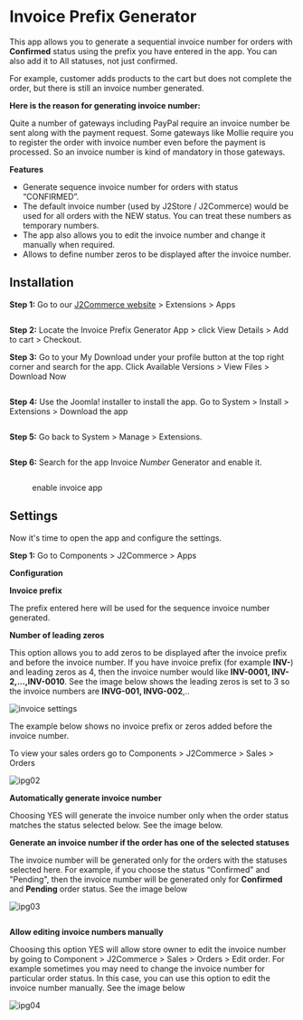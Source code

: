 # Invoice Prefix Generator

This app allows you to generate a sequential invoice number for orders with **Confirmed** status using the prefix you have entered in the app. You can also add it to All statuses, not just confirmed.&#x20;

For example, customer adds products to the cart but does not complete the order, but there is still an invoice number generated.

**Here is the reason for generating invoice number:**

Quite a number of gateways including PayPal require an invoice number be sent along with the payment request. Some gateways like Mollie require you to register the order with invoice number even before the payment is processed. So an invoice number is kind of mandatory in those gateways.

**Features**

* Generate sequence invoice number for orders with status “CONFIRMED”.
* The default invoice number (used by J2Store / J2Commerce) would be used for all orders with the NEW status. You can treat these numbers as temporary numbers.
* The app also allows you to edit the invoice number and change it manually when required.
* Allows to define number zeros to be displayed after the invoice number.

## Installation <a href="#installation" id="installation"></a>

**Step 1:** Go to our [J2Commerce website](https://www.j2commerce.com/) > Extensions > Apps

<figure><img src="../.gitbook/assets/invoice-gen-1.webp" alt=""><figcaption></figcaption></figure>

**Step 2:** Locate the Invoice Prefix Generator App > click View Details > Add to cart > Checkout.&#x20;

**Step 3:** Go to your My Download under your profile button at the top right corner and search for the app. Click Available Versions > View Files > Download Now

<figure><img src="../.gitbook/assets/invoice-gen-2.webp" alt=""><figcaption></figcaption></figure>

**Step 4:** Use the Joomla! installer to install the app. Go to System > Install > Extensions > Download the app

<figure><img src="../.gitbook/assets/user-group-3 (4).webp" alt=""><figcaption></figcaption></figure>

**Step 5:** Go back to System > Manage > Extensions.

<figure><img src="../.gitbook/assets/user-group-5 (4).webp" alt=""><figcaption></figcaption></figure>

**Step 6:** Search for the app Invoice _Number_ Generator and enable it.

<figure><img src="../.gitbook/assets/invoice-gen-3 (1).webp" alt=""><figcaption><p>enable invoice app</p></figcaption></figure>

## Settings <a href="#settings" id="settings"></a>

Now it's time to open the app and configure the settings.&#x20;

**Step 1:** Go to Components > J2Commerce > Apps&#x20;

**Configuration**

**Invoice prefix**

The prefix entered here will be used for the sequence invoice number generated.

**Number of leading zeros**

This option allows you to add zeros to be displayed after the invoice prefix and before the invoice number. If you have invoice prefix (for example **INV-**) and leading zeros as 4, then the invoice number would like **INV-0001, INV-2,…,INV-0010**. See the image below shows the leading zeros is set to 3 so the invoice numbers are **INVG-001, INVG-002**,..

![invoice settings](<../.gitbook/assets/invoice-gen-5 (2).webp>)

The example below shows no invoice prefix or zeros added before the invoice number.

To view your sales orders go to Components > J2Commerce > Sales > Orders

![ipg02](../.gitbook/assets/invoice-gen-6a.webp)

**Automatically generate invoice number**

Choosing YES will generate the invoice number only when the order status matches the status selected below. See the image below.

**Generate an invoice number if the order has one of the selected statuses**

The invoice number will be generated only for the orders with the statuses selected here. For example, if you choose the status “Confirmed” and "Pending", then the invoice number will be generated only for **Confirmed** and **Pending** order status. See the image below

![ipg03](../.gitbook/assets/invoice-gen-9.webp)

<figure><img src="../.gitbook/assets/invoice-gen-9a.webp" alt=""><figcaption></figcaption></figure>

**Allow editing invoice numbers manually**

Choosing this option YES will allow store owner to edit the invoice number by going to Component > J2Commerce > Sales > Orders > Edit order. For example sometimes you may need to change the invoice number for particular order status. In this case, you can use this option to edit the invoice number manually. See the image below

![ipg04](../.gitbook/assets/invoice-gen-8.webp)
